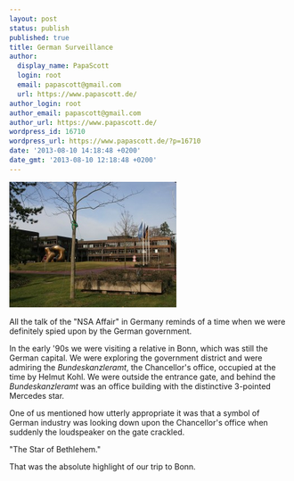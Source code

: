```yaml
---
layout: post
status: publish
published: true
title: German Surveillance
author:
  display_name: PapaScott
  login: root
  email: papascott@gmail.com
  url: https://www.papascott.de/
author_login: root
author_email: papascott@gmail.com
author_url: https://www.papascott.de/
wordpress_id: 16710
wordpress_url: https://www.papascott.de/?p=16710
date: '2013-08-10 14:18:48 +0200'
date_gmt: '2013-08-10 12:18:48 +0200'
---
```

<p><a href="http://commons.wikimedia.org/wiki/File:Bonn_Bundeskanzleramt_200702.jpg"><img src="/wordpress/wp-content/uploads/2013/08/800px-Bonn_Bundeskanzleramt_200702-300x225.jpg" alt="800px-Bonn_Bundeskanzleramt_200702" width="300" height="225" class="alignright size-medium wp-image-16711" /></a></p>
<p>All the talk of the "NSA Affair" in Germany reminds of a time when we were definitely spied upon by the German government.</p>
<p>In the early '90s we were visiting a relative in Bonn, which was still the German capital. We were exploring the government district and were admiring the <em>Bundeskanzleramt</em>, the Chancellor's office, occupied at the time by Helmut Kohl. We were outside the entrance gate, and behind the <em>Bundeskanzleramt</em> was an office building with the distinctive 3-pointed Mercedes star.</p>
<p>One of us mentioned how utterly appropriate it was that a symbol of German industry was looking down upon the Chancellor's office when suddenly the loudspeaker on the gate crackled.</p>
<p>"The Star of Bethlehem."</p>
<p>That was the absolute highlight of our trip to Bonn.</p>
